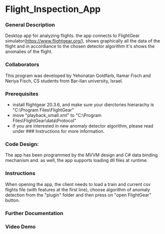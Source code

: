 # Flight_Inspection_App
### General Description
Desktop app for analyzing flights. the app connects to FlightGear simulator(https://www.flightgear.org/), shows graphically all the data of the flight and in accordiance to the chosen detector algorithm it's shows the anomalies of the flight. 

### Collaborators
This program was developed by Yehonatan Goldfarb, Itamar Fisch and Neriya Fisch, CS students from Bar-Ilan university, Israel.

### Prerequisites
* install flightgear 20.3.6, and make sure your dierctories hierarachy is "C:\Program Files\FlightGear"
* move "playback_small.xml" to "C:\Program Files\FlightGear\data\Protocol"
* if you are interested in new anomaly detector algorithm, please read under ### Instructions for more information. 

### Code Design:
The app has been programmed by the MVVM design and C# data binding mechanism and. as well, the app supports loading dll files at runtime.

### Instructions
When opening the app, the client needs to load a train and current csv flights file (with features at the first line), choose algorithm of anomaly detection from the "plugin" folder and then press on "open FlightGear" button.

### Further Documentation

### Video Demo
